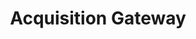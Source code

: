 ---
title: "Acquisition Gateway"
description: "A platform for information sharing about Government-wide Acquisition programs, policies, initiatives and tools.A workspace for acquisition professionals and federal buyers to connect with information and resources to improve acquisition governmentwide."
url-link: "https://www.acquisitiongateway.gov/"
type: "HTML"
gov-only: "false"
is-external: "true"
publication-date: "July 01, 2023"
reading-time: "60"
resource-type: "Guidance"
filter: "acquisition-best-practices"
audience: "contracts-acquisitions"
branded-offerings: "acquisition-policy-it-category"
---